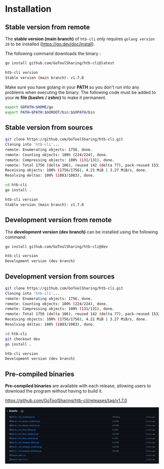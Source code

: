 # Installation

## Stable version from remote

The **stable version (main branch)** of `htb-cli` only requires `golang version 20` to be installed (<a href="https://go.dev/doc/install" target="_blank">https://go.dev/doc/install</a>).

The following command downloads the binary :

```bash
go install github.com/GoToolSharing/htb-cli@latest
```

```bash
htb-cli version
Stable version (main branch): v1.7.0
```

Make sure you have golang in your **PATH** so you don't run into any problems when executing the binary. The following code must be added to your **rc file (bashrc / zshrc)** to make it permanent.

```bash
export GOPATH=$HOME/go
export PATH=$PATH:$GOROOT/bin:$GOPATH/bin
```

## Stable version from sources

```bash
git clone https://github.com/GoToolSharing/htb-cli.git
Cloning into 'htb-cli'...
remote: Enumerating objects: 1756, done.
remote: Counting objects: 100% (224/224), done.
remote: Compressing objects: 100% (131/131), done.
remote: Total 1756 (delta 106), reused 142 (delta 77), pack-reused 1532
Receiving objects: 100% (1756/1756), 4.21 MiB | 3.27 MiB/s, done.
Resolving deltas: 100% (1083/1083), done.
```

```bash
cd htb-cli
go install .
```

```bash
htb-cli version
Stable version (main branch): v1.7.0
```

## Development version from remote

The **development version (dev branch)** can be installed using the following command:

```bash
go install github.com/GoToolSharing/htb-cli@dev
```

```bash
htb-cli version
Development version (dev branch)
```

## Development version from sources

```bash
git clone https://github.com/GoToolSharing/htb-cli.git
Cloning into 'htb-cli'...
remote: Enumerating objects: 1756, done.
remote: Counting objects: 100% (224/224), done.
remote: Compressing objects: 100% (131/131), done.
remote: Total 1756 (delta 106), reused 142 (delta 77), pack-reused 1532
Receiving objects: 100% (1756/1756), 4.21 MiB | 3.27 MiB/s, done.
Resolving deltas: 100% (1083/1083), done.
```

```bash
cd htb-cli
git checkout dev
go install .
```

```bash
htb-cli version
Development version (dev branch)
```

## Pre-compiled binaries

**Pre-compiled binaries** are available with each release, allowing users to download the program without having to build it.

<a href="https://github.com/GoToolSharing/htb-cli/releases/tag/v1.7.0" target="_blank">https://github.com/GoToolSharing/htb-cli/releases/tag/v1.7.0</a>

![Binaries](/assets/configuration/binaries.png)
